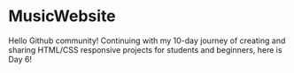 # MusicWebsite
Hello Github community!  Continuing with my 10-day journey of creating and sharing HTML/CSS responsive projects for students and beginners, here is Day 6!
